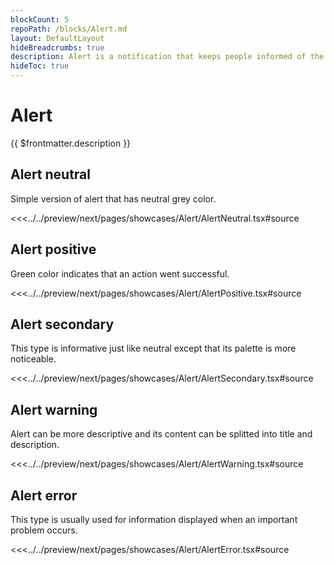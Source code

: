 ```yaml
---
blockCount: 5
repoPath: /blocks/Alert.md
layout: DefaultLayout
hideBreadcrumbs: true
description: Alert is a notification that keeps people informed of the status of the system and which may or not require the user respond.
hideToc: true
---
```

# Alert

{{ $frontmatter.description }}

## Alert neutral

Simple version of alert that has neutral grey color.

<Showcase showcase-name="Alert/AlertNeutral" >

<<<../../preview/next/pages/showcases/Alert/AlertNeutral.tsx#source

</Showcase>

## Alert positive

Green color indicates that an action went successful.

<Showcase showcase-name="Alert/AlertPositive" >
<<<../../preview/next/pages/showcases/Alert/AlertPositive.tsx#source
</Showcase>

## Alert secondary

This type is informative just like neutral except that its palette is more noticeable.

<Showcase showcase-name="Alert/AlertSecondary" >
<<<../../preview/next/pages/showcases/Alert/AlertSecondary.tsx#source
</Showcase>

## Alert warning

Alert can be more descriptive and its content can be splitted into title and description.

<Showcase showcase-name="Alert/AlertWarning" >

<<<../../preview/next/pages/showcases/Alert/AlertWarning.tsx#source

</Showcase>

## Alert error

This type is usually used for information displayed when an important problem occurs.

<Showcase showcase-name="Alert/AlertError" >

<<<../../preview/next/pages/showcases/Alert/AlertError.tsx#source

</Showcase>
